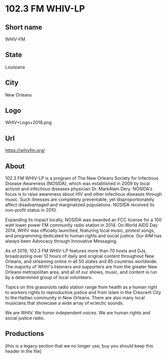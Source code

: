 # 102.3 FM WHIV-LP

## Short name
WHIV-FM


## State

Louisiana

## City

New Orleans

## Logo

WHIV+Logo+2018.png

## Url

https://whivfm.org/

## About

102.3 FM WHIV-LP is a program of The New Orleans Society for Infectious Disease Awareness (NOSIDA), which was established in 2009 by local activist and infectious diseases physician Dr. MarkAlain Dery. NOSIDA's focus is to raise awareness about HIV and other infectious diseases through music. Such illnesses are completely preventable, yet disproportionately affect disadvantaged and marginalized populations. NOSIDA received its non-profit status in 2010.

Expanding its impact locally, NOSIDA was awarded an FCC license for a 100 watt lower power FM community radio station in 2014. On World AIDS Day 2014, WHIV was officially launched, featuring local music, protest songs, and programming dedicated to human rights and social justice. Our AIM has always been Advocacy through Innovative Messaging.

As of 2019, 102.3 FM WHIV-LP features more than 70 hosts and DJs, broadcasting over 12 hours of daily and original content throughout New Orleans, and streaming online in all 50 states and 85 countries worldwide. The majority of WHIV's listeners and supporters are from the greater New Orleans metropolitan area, and all of our shows, music, and content is run by a determined group of local volunteers. 

Topics on this grassroots radio station range from health as a human right to workers rights to reproductive justice and from Islam in the Crescent City to the Haitian community in New Orleans. There are also many local musicians that showcase a wide array of eclectic sounds.

We are WHIV. We honor independent voices. We are human rights and social justice radio.

## Productions

[this is a legacy section that we no longer use, buy you should keep this header in the file]
